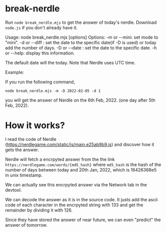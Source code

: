 # break-nerdle
Run `node break_nerdle.mjs` to get the answer of today's nerdle.
Download `node.js` if you don't already have it.

Usage: node break_nerdle.mjs [options]
Options:
    -m or --mini: set mode to "mini".
    -d or --diff <number of days>: set the date to the specific date(if -D is used) or today add the number of days.
    -D or --date <date>: set the date to the specific date.
    -h or --help: display this information.

The default date will the today. Note that Nerdle uses UTC time.

Example:

If you run the following command,

`node break_nerdle.mjs -m -D 2022-02-05 -d 1`

you will get the answer of Nerdle on the 6th Feb, 2022. (one day after 5th Feb, 2022).

# How it works?

I read the code of Nerdle (https://nerdlegame.com/static/js/main.e25ab9b9.js) and discover how it gets the answer.

Nerdle will fetch a encrpyted answer from the the link `https://nerdlegame.com/words/{md5_hash}` where `md5_hash` is the hash of the number of days between today and 20th Jan, 2022, which is 16426368e5 in unix timestamp.

We can actually see this encrpyted answer via the Network tab in the devtool.

We can decode the answer as it is in the source code. It justs add the ascii code of each character in the encrpyted string with 133 and get the remainder by dividing it with 126.

Since they have stored the answer of near future, we can even "predict" the answer of tomorrow.
